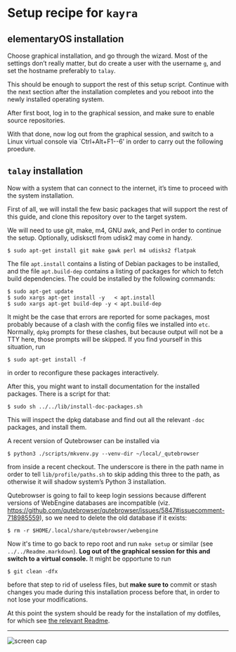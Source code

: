 # Setup recipe for `kayra`

## elementaryOS installation

Choose graphical installation, and go through the wizard.  Most of
the settings don’t really matter, but do create a user with the
username `g`, and set the hostname preferably to `talay`.

This should be enough to support the rest of this setup script.
Continue with the next section after the installation completes and
you reboot into the newly installed operating system.

After first boot, log in to the graphical session, and make sure
to enable source repositories.

<!-- XXX: is this necessary? -->
With that done, now log out from the graphical session, and switch
to a Linux virtual console via `Ctrl+Alt+F1--6' in order to carry
out the following proedure.

## `talay` installation

Now with a system that can connect to the internet, it’s time to
proceed with the system installation.

First of all, we will install the few basic packages that will support
the rest of this guide, and clone this repository over to the target
system.

We will need to use git, make, m4, GNU awk, and Perl in order to
continue the setup.  Optionally, udisksctl from udisk2 may come
in handy.

    $ sudo apt-get install git make gawk perl m4 udisks2 flatpak

The file `apt.install` contains a listing of Debian packages to
be installed, and the file `apt.build-dep` contains a listing
of packages for which to fetch build dependencies.  The could be
installed by the following commands:

    $ sudo apt-get update
    $ sudo xargs apt-get install -y   < apt.install
    $ sudo xargs apt-get build-dep -y < apt.build-dep

It might be the case that errors are reported for some packages, most
probably because of a clash with the config files we installed into
`etc`.  Normally, `dpkg` prompts for these clashes, but because output
will not be a TTY here, those prompts will be skipped.  If you find
yourself in this situation, run

    $ sudo apt-get install -f

in order to reconfigure these packages interactively.

After this, you might want to install documentation for the installed
packages.  There is a script for that:

    $ sudo sh ../../lib/install-doc-packages.sh

This will inspect the dpkg database and find out all the relevant
`-doc` packages, and install them.

A recent version of Qutebrowser can be installed via

    $ python3 ./scripts/mkvenv.py --venv-dir ~/local/_qutebrowser

from inside a recent checkout.  The underscore is there in the path
name in order to tell `lib/profile/paths.sh` to skip adding this three
to the path, as otherwise it will shadow system’s Python 3
installation.

Qutebrowser is going to fail to keep login sessions because different
versions of WebEngine databases are incompatible
(viz. <https://github.com/qutebrowser/qutebrowser/issues/5847#issuecomment-718985559>),
so we need to delete the old database if it exists:

    $ rm -r $HOME/.local/share/qutebrowser/webengine

Now it's time to go back to repo root and run `make setup` or similar
(see `../../Readme.markdown`). **Log out of the graphical session for
this and switch to a virtual console.** It might be opportune to run

    $ git clean -dfx

before that step to rid of useless files, but **make sure to** commit
or stash changes you made during this installation process before
that, in order to not lose your modifications.


At this point the system should be ready for the installation of my
dotfiles, for which see [the relevant Readme](../../Readme.markdown).

---

![screen cap](/candy/scr-talay.png)
